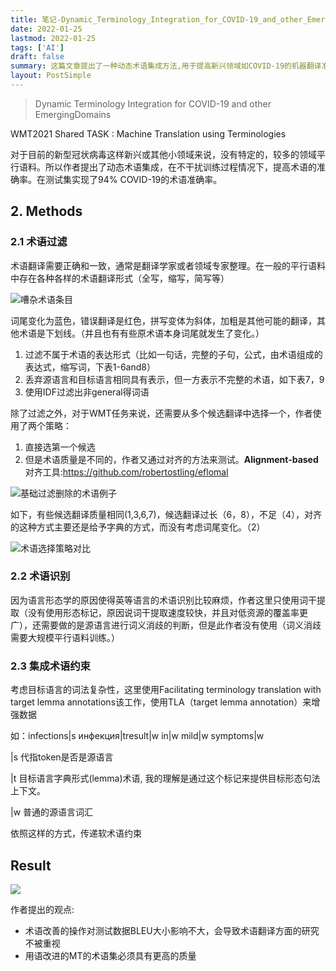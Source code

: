 ```yaml
---
title: 笔记-Dynamic_Terminology_Integration_for_COVID-19_and_other_EmergingDomains
date: 2022-01-25
lastmod: 2022-01-25
tags: ['AI']
draft: false
summary: 这篇文章提出了一种动态术语集成方法,用于提高新兴领域如COVID-19的机器翻译准确率。作者通过术语过滤、识别和集成等步骤,在不干扰训练过程的情况下提高了术语翻译的准确性,在测试集上实现了94%的COVID-19术语准确率。文章强调了高质量术语集的重要性,并指出术语改进对BLEU分数影响不大可能导致这方面研究被忽视。
layout: PostSimple
---
```


> Dynamic Terminology Integration for COVID-19 and other EmergingDomains

WMT2021 Shared TASK : Machine Translation using Terminologies

对于目前的新型冠状病毒这样新兴或其他小领域来说，没有特定的，较多的领域平行语料。所以作者提出了动态术语集成，在不干扰训练过程情况下，提高术语的准确率。在测试集实现了94% COVID-19的术语准确率。

## 2. Methods

### 2.1 术语过滤

术语翻译需要正确和一致，通常是翻译学家或者领域专家整理。在一般的平行语料中存在各种各样的术语翻译形式（全写，缩写，简写等）

![嘈杂术语条目](https://tz-1256822507.cos.ap-hongkong.myqcloud.com/typora/2022-01-4065881793.png)

词尾变化为蓝色，错误翻译是红色，拼写变体为斜体，加粗是其他可能的翻译，其他术语是下划线。（并且也有有些原术语本身词尾就发生了变化。）

1. 过滤不属于术语的表达形式（比如一句话，完整的子句，公式，由术语组成的表达式，缩写词，下表1-6and8）
2. 丢弃源语言和目标语言相同具有表示，但一方表示不完整的术语，如下表7，9
3. 使用IDF过滤出非general得词语

除了过滤之外，对于WMT任务来说，还需要从多个候选翻译中选择一个，作者使用了两个策略：

1. 直接选第一个候选
2. 但是术语质量是不同的，作者又通过对齐的方法来测试。**Alignment-based**对齐工具:https://github.com/robertostling/eflomal

![基础过滤删除的术语例子](https://tz-1256822507.cos.ap-hongkong.myqcloud.com/typora/2022-01-1563288938.png)

如下，有些候选翻译质量相同(1,3,6,7)，候选翻译过长（6，8），不足（4），对齐的这种方式主要还是给予字典的方式，而没有考虑词尾变化。（2）

![术语选择策略对比](https://tz-1256822507.cos.ap-hongkong.myqcloud.com/typora/2022-01-2638012480.png)

### 2.2 术语识别

因为语言形态学的原因使得英等语言的术语识别比较麻烦，作者这里只使用词干提取（没有使用形态标记，原因说词干提取速度较快，并且对低资源的覆盖率更广），还需要做的是源语言进行词义消歧的判断，但是此作者没有使用（词义消歧需要大规模平行语料训练。）

### 2.3 集成术语约束

考虑目标语言的词法复杂性，这里使用Facilitating terminology translation with target lemma annotations该工作，使用TLA（target lemma annotation）来增强数据

如：infections|s инфекция|tresult|w in|w mild|w symptoms|w

|s 代指token是否是源语言

|t 目标语言字典形式(lemma)术语, 我的理解是通过这个标记来提供目标形态句法上下文。

|w 普通的源语言词汇

依照这样的方式，传递软术语约束

## Result

![](https://tz-1256822507.cos.ap-hongkong.myqcloud.com/typora/2022-01-3814053376.png)

作者提出的观点:

- 术语改善的操作对测试数据BLEU大小影响不大，会导致术语翻译方面的研究不被重视
- 用语改进的MT的术语集必须具有更高的质量
